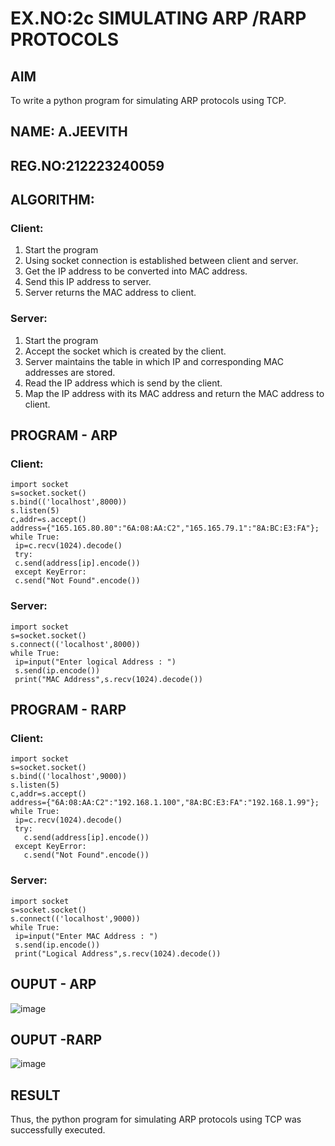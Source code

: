 # EX.NO:2c                SIMULATING ARP /RARP PROTOCOLS

## AIM
To write a python program for simulating ARP protocols using TCP.
## NAME: A.JEEVITH
## REG.NO:212223240059

## ALGORITHM:
### Client:
1. Start the program</br>
2. Using socket connection is established between client and server.</br>
3. Get the IP address to be converted into MAC address.</br>
4. Send this IP address to server.</br>
5. Server returns the MAC address to client.</br>
### Server:
1. Start the program</br>
2. Accept the socket which is created by the client.</br>
3. Server maintains the table in which IP and corresponding MAC addresses are
stored.</br>
4. Read the IP address which is send by the client.</br>
5. Map the IP address with its MAC address and return the MAC address to client.</br>

## PROGRAM - ARP
### Client:
```
import socket
s=socket.socket()
s.bind(('localhost',8000))
s.listen(5)
c,addr=s.accept()
address={"165.165.80.80":"6A:08:AA:C2","165.165.79.1":"8A:BC:E3:FA"};
while True:
 ip=c.recv(1024).decode()
 try:
 c.send(address[ip].encode())
 except KeyError:
 c.send("Not Found".encode())
```
### Server:
```
import socket
s=socket.socket()
s.connect(('localhost',8000))
while True:
 ip=input("Enter logical Address : ")
 s.send(ip.encode())
 print("MAC Address",s.recv(1024).decode())
```
## PROGRAM - RARP
### Client:
```
import socket
s=socket.socket()
s.bind(('localhost',9000))
s.listen(5)
c,addr=s.accept()
address={"6A:08:AA:C2":"192.168.1.100","8A:BC:E3:FA":"192.168.1.99"};
while True:
 ip=c.recv(1024).decode()
 try:
   c.send(address[ip].encode())
 except KeyError:
   c.send("Not Found".encode())
```
### Server:
```
import socket
s=socket.socket()
s.connect(('localhost',9000))
while True:
 ip=input("Enter MAC Address : ")
 s.send(ip.encode())
 print("Logical Address",s.recv(1024).decode())
```
## OUPUT - ARP
![image](https://github.com/Yuvaranithulasingam/2c.ARP_RARP_PROTOCOLS/assets/121418522/f1672c11-b0d6-4d4a-b076-d81b505c4e50)

## OUPUT -RARP
![image](https://github.com/Yuvaranithulasingam/2c.ARP_RARP_PROTOCOLS/assets/121418522/34ab84eb-9e13-4449-b899-9128d5988d16)

## RESULT
Thus, the python program for simulating ARP protocols using TCP was successfully 
executed.
